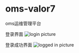 # oms-valor7
oms运维管理平台

登录界面
![login picture](https://github.com/valor7/oms_valor7/img/login.png)

登录成功界面
![logged in picture](https://github.com/valor7/oms_valor7/img/logined.PNG)
